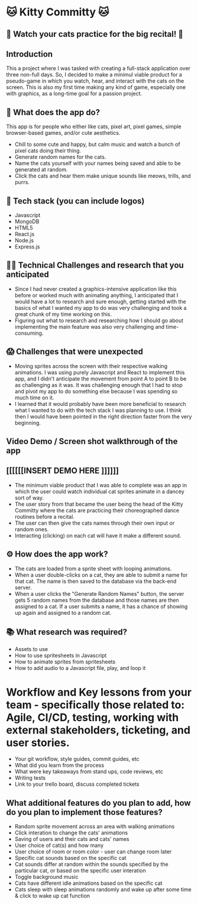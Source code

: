 # 🐱 Kitty Committy 🐱

## 👀 Watch your cats practice for the big recital! 💃

## Introduction
This a project where I was tasked with creating a full-stack application over three non-full days.
So, I decided to make a minimul viable product for a pseudo-game in which you watch, hear, and interact with the cats on the screen.
This is also my first time making any kind of game, especially one with graphics, as a long-time goal for a passion project. 

## 🤔 What does the app do? 
This app is for people who either like cats, pixel art, pixel games, simple browser-based games, and/or cute aesthetics.
* Chill to some cute and happy, but calm music and watch a bunch of pixel cats doing their thing.
* Generate random names for the cats.
* Name the cats yourself with your names being saved and able to be generated at random.
* Click the cats and hear them make unique sounds like meows, trills, and purrs.

## 💾 Tech stack (you can include logos)
* Javascript
* MongoDB
* HTML5
* React.js
* Node.js
* Express.js

## 🏋️‍♀️ Technical Challenges and research that you anticipated
* Since I had never created a graphics-intensive application like this before or worked much with animating anything, I anticipated that I would have a lot to research and sure enough, getting started with the basics of what I wanted my app to do was very challenging and took a great chunk of my time working on this.
* Figuring out what to research and researching how I should go about implementing the main feature was also very challenging and time-consuming.

## 😱 Challenges that were unexpected
* Moving sprites across the screen with their respective walking animations. I was using purely Javascript and React to implement this app, and I didn't anticipate the movement from point A to point B to be as challenging as it was. It was challenging enough that I had to stop and pivot my app to do something else because I was spending so much time on it.
* I learned that it would probably have been more beneficial to research what I wanted to do with the tech stack I was planning to use. I think then I would have been pointed in the right direction faster from the very beginning.

## Video Demo / Screen shot walkthrough of the app
## [[[[[[INSERT DEMO HERE ]]]]]]
* The minimum viable product that I was able to complete was an app in which the user could watch individual cat sprites animate in a dancey sort of way.
* The user story from that became the user being the head of the Kitty Committy where the cats are practicing their choreographed dance routines before a recital.
* The user can then give the cats names through their own input or random ones.
* Interacting (clicking) on each cat will have it make a different sound.

## ⚙ How does the app work?
* The cats are loaded from a sprite sheet with looping animations.
* When a user double-clicks on a cat, they are able to submit a name for that cat. The name is then saved to the database via the back-end server.
* When a user clicks the "Generate Random Names" button, the server gets 5 random names from the database and those names are then assigned to a cat. If a user submits a name, it has a chance of showing up again and assigned to a random cat.

## 📚 What research was required?
* Assets to use
* How to use spritesheets in Javascript
* How to animate sprites from spritesheets
* How to add audio to a Javascript file, play, and loop it

# Workflow and Key lessons from your team - specifically those related to: Agile, CI/CD, testing, working with external stakeholders, ticketing, and user stories.
* Your git workflow, style guides, commit guides, etc
* What did you learn from the process
* What were key takeaways from stand ups, code reviews, etc
* Writing tests
* Link to your trello board, discuss completed tickets

## What additional features do you plan to add, how do you plan to implement those features?
* Random sprite movement across an area with walking animations
* Click interation to change the cats' animations
* Saving of users and their cats and cats' names
* User choice of cat(s) and how many
* User choice of room or room color - user can change room later
* Specific cat sounds based on the specific cat
* Cat sounds differ at random within the sounds specified by the particular cat, or based on the specific user interation
* Toggle background music
* Cats have different idle animations based on the specific cat
* Cats sleep with sleep animations randomly and wake up after some time & click to wake up cat function
